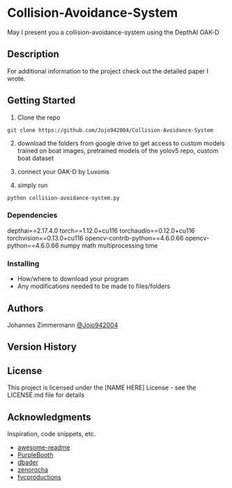 # Collision-Avoidance-System


May I present you a collision-avoidance-system using the DepthAI OAK-D

## Description

For additional information to the project check out the detailed paper I wrote.

## Getting Started

1. Clone the repo

```
git clone https://github.com/Jojo942004/Collision-Avoidance-System
```
2. download the folders from google drive to get access to custom models trained on boat images, pretrained models of the yolov5 repo, custom boat dataset

3. connect your OAK-D by Luxonis

4. simply run 

```
python collision-avoidance-system.py
```
### Dependencies
depthai==2.17.4.0
torch==1.12.0+cu116
torchaudio==0.12.0+cu116
torchvision==0.13.0+cu116
opencv-contrib-python==4.6.0.66
opencv-python==4.6.0.66
numpy
math
multiprocessing
time

### Installing

* How/where to download your program
* Any modifications needed to be made to files/folders

## Authors

Johannes Zimmermann
[@Jojo942004](https://github.com/Jojo942004)

## Version History


## License

This project is licensed under the [NAME HERE] License - see the LICENSE.md file for details

## Acknowledgments

Inspiration, code snippets, etc.
* [awesome-readme](https://github.com/matiassingers/awesome-readme)
* [PurpleBooth](https://gist.github.com/PurpleBooth/109311bb0361f32d87a2)
* [dbader](https://github.com/dbader/readme-template)
* [zenorocha](https://gist.github.com/zenorocha/4526327)
* [fvcproductions](https://gist.github.com/fvcproductions/1bfc2d4aecb01a834b46)
